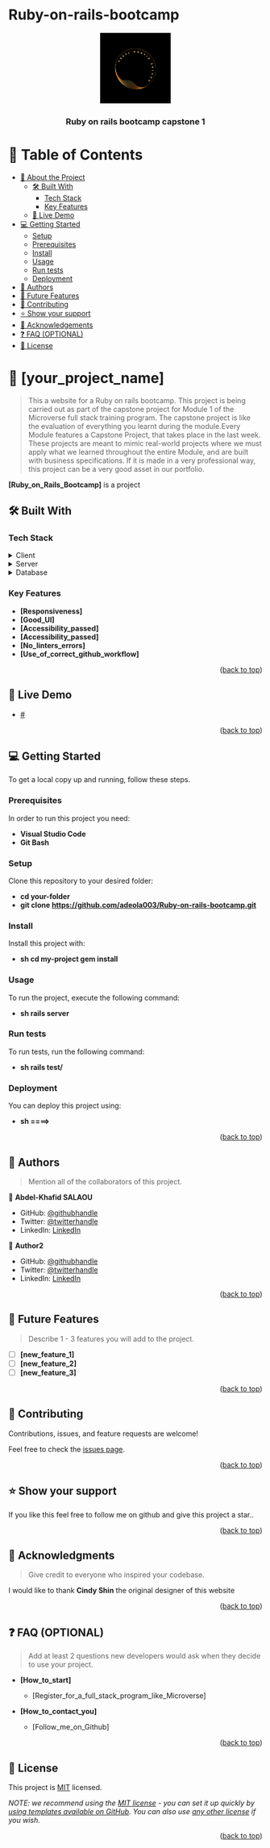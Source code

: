 # Ruby-on-rails-bootcamp
<a name="readme-top"></a>

<div align="center">

  <img src="assets/deola_logo.png" alt="logo" width="140"  height="auto" />
  <br/>

  <h3><b>Ruby on rails bootcamp capstone 1</b></h3>

</div>

<!-- TABLE OF CONTENTS -->

# 📗 Table of Contents

- [📖 About the Project](#about-project)
  - [🛠 Built With](#built-with)
    - [Tech Stack](#tech-stack)
    - [Key Features](#key-features)
  - [🚀 Live Demo](#live-demo)
- [💻 Getting Started](#getting-started)
  - [Setup](#setup)
  - [Prerequisites](#prerequisites)
  - [Install](#install)
  - [Usage](#usage)
  - [Run tests](#run-tests)
  - [Deployment](#triangular_flag_on_post-deployment)
- [👥 Authors](#authors)
- [🔭 Future Features](#future-features)
- [🤝 Contributing](#contributing)
- [⭐️ Show your support](#support)
- [🙏 Acknowledgements](#acknowledgements)
- [❓ FAQ (OPTIONAL)](#faq)
- [📝 License](#license)

<!-- PROJECT DESCRIPTION -->

# 📖 [your_project_name] <a name="about-project"></a>

> This a website for a Ruby on rails bootcamp. This project is being carried out as part of the capstone project for Module 1 of the Microverse full stack training program. The capstone project is like the evaluation of everything you learnt during the module.Every Module features a Capstone Project, that takes place in the last week. These projects are meant to mimic real-world projects where we must apply what we learned throughout the entire Module, and are built with business specifications. If it is made in a very professional way, this project can be a very good asset in our portfolio.

**[Ruby_on_Rails_Bootcamp]** is a project

## 🛠 Built With <a name="HTML, CSS, Bootstrap and Javascript"></a>

### Tech Stack <a name="tech-stack"></a>

<details>
  <summary>Client</summary>
  <ul>
    <li><a href="https://html.com/#What_is_HTML">"index.html" and "about.html"</a></li>
    <li><a href="https://html.com/css/#What_is_CSS">"style.css" and "about.css"</a></li>
    <li><a href="https://www.javascript.com/">"script.js"</a></li>
    <li><a href="https://getbootstrap.com/docs/5.2/getting-started/introduction/">Bootstrap</a></li>
  </ul>
</details>

<details>
  <summary>Server</summary>
  <ul>
    <li><a href="https://github.com/">Github</a></li>
  </ul>
</details>

<details>
<summary>Database</summary>
  <ul>
    <li><a href="https://www.postgresql.org/">PostgreSQL</a></li>
  </ul>
</details>

<!-- Features -->

### Key Features <a name="key-features"></a>

- **[Responsiveness]**
- **[Good_UI]**
- **[Accessibility_passed]**
- **[Accessibility_passed]**
- **[No_linters_errors]**
- **[Use_of_correct_github_workflow]**

<p align="right">(<a href="#readme-top">back to top</a>)</p>

<!-- LIVE DEMO -->

## 🚀 Live Demo <a name="live-demo"></a>

- [#](https://google.com)

<p align="right">(<a href="#readme-top">back to top</a>)</p>

<!-- GETTING STARTED -->

## 💻 Getting Started <a name="getting-started"></a>

To get a local copy up and running, follow these steps.

### Prerequisites

In order to run this project you need:

- **Visual Studio Code**
- **Git Bash**

### Setup

Clone this repository to your desired folder:

- **cd your-folder**
- **git clone https://github.com/adeola003/Ruby-on-rails-bootcamp.git**

### Install

Install this project with:

- **sh cd my-project gem install**

### Usage

To run the project, execute the following command:

- **sh rails server**

### Run tests

To run tests, run the following command:

- **sh rails test/**

### Deployment

You can deploy this project using:

- **sh ====>**

<p align="right">(<a href="#readme-top">back to top</a>)</p>

<!-- AUTHORS -->

## 👥 Authors <a name="authors"></a>

> Mention all of the collaborators of this project.

👤 **Abdel-Khafid SALAOU**

- GitHub: [@githubhandle](https://github.com/adeola003)
- Twitter: [@twitterhandle](https://twitter.com/khadaf6)
- LinkedIn: [LinkedIn](https://www.linkedin.com/in/abdel-khafid-salaou-a18396161)

👤 **Author2**

- GitHub: [@githubhandle](https://github.com/githubhandle)
- Twitter: [@twitterhandle](https://twitter.com/twitterhandle)
- LinkedIn: [LinkedIn](https://linkedin.com/in/linkedinhandle)

<p align="right">(<a href="#readme-top">back to top</a>)</p>

<!-- FUTURE FEATURES -->

## 🔭 Future Features <a name="future-features"></a>

> Describe 1 - 3 features you will add to the project.

- [ ] **[new_feature_1]**
- [ ] **[new_feature_2]**
- [ ] **[new_feature_3]**

<p align="right">(<a href="#readme-top">back to top</a>)</p>

<!-- CONTRIBUTING -->

## 🤝 Contributing <a name="contributing"></a>

Contributions, issues, and feature requests are welcome!

Feel free to check the [issues page](../../issues/).

<p align="right">(<a href="#readme-top">back to top</a>)</p>

<!-- SUPPORT -->

## ⭐️ Show your support <a name="support"></a>

If you like this feel free to follow me on github and give this project a star..

<p align="right">(<a href="#readme-top">back to top</a>)</p>

<!-- ACKNOWLEDGEMENTS -->

## 🙏 Acknowledgments <a name="acknowledgements"></a>

> Give credit to everyone who inspired your codebase.

I would like to thank **Cindy Shin** the original designer of this website

<p align="right">(<a href="#readme-top">back to top</a>)</p>

<!-- FAQ (optional) -->

## ❓ FAQ (OPTIONAL) <a name="faq"></a>

> Add at least 2 questions new developers would ask when they decide to use your project.

- **[How_to_start]**

  - [Register_for_a_full_stack_program_like_Microverse]

- **[How_to_contact_you]**

  - [Follow_me_on_Github]

<p align="right">(<a href="#readme-top">back to top</a>)</p>

<!-- LICENSE -->

## 📝 License <a name="license"></a>

This project is [MIT](./LICENSE.md) licensed.

_NOTE: we recommend using the [MIT license](https://choosealicense.com/licenses/mit/) - you can set it up quickly by [using templates available on GitHub](https://docs.github.com/en/communities/setting-up-your-project-for-healthy-contributions/adding-a-license-to-a-repository). You can also use [any other license](https://choosealicense.com/licenses/) if you wish._

<p align="right">(<a href="#readme-top">back to top</a>)</p>

